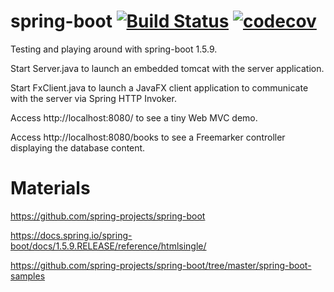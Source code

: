 # spring-boot [![Build Status](https://travis-ci.org/martinfoersterling/spring-boot.svg?branch=master)](https://travis-ci.org/martinfoersterling/spring-boot) [![codecov](https://codecov.io/gh/martinfoersterling/spring-boot/branch/master/graph/badge.svg)](https://codecov.io/gh/martinfoersterling/spring-boot)

Testing and playing around with spring-boot 1.5.9.

Start Server.java to launch an embedded tomcat with the server application.

Start FxClient.java to launch a JavaFX client application to communicate with the server via Spring HTTP Invoker.

Access http://localhost:8080/ to see a tiny Web MVC demo.

Access http://localhost:8080/books to see a Freemarker controller displaying the database content.

# Materials

https://github.com/spring-projects/spring-boot

https://docs.spring.io/spring-boot/docs/1.5.9.RELEASE/reference/htmlsingle/

https://github.com/spring-projects/spring-boot/tree/master/spring-boot-samples
